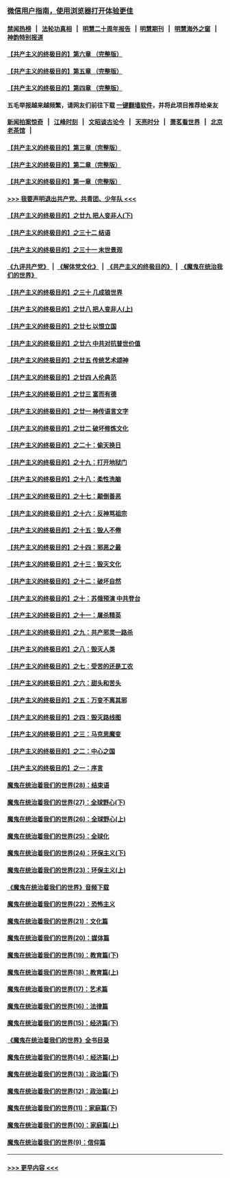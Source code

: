 ### [微信用户指南，使用浏览器打开体验更佳](https://github.com/gfw-breaker/banned-news1/blob/master/indexes/wechat-guide.md?t=0)
#### [禁闻热榜](热点新闻.md?t=0)  &nbsp;&nbsp;|&nbsp;&nbsp; [法轮功真相](https://github.com/gfw-breaker/truth/blob/master/README.md?t=0) &nbsp;&nbsp;|&nbsp;&nbsp; [明慧二十周年报告](https://github.com/gfw-breaker/mh-reports/blob/master/README.md?t=0) &nbsp;&nbsp;|&nbsp;&nbsp;[明慧期刊](https://github.com/gfw-breaker/mh-qikan) &nbsp;&nbsp;|&nbsp;&nbsp; [明慧海外之窗](https://github.com/gfw-breaker/mh-news/blob/master/README.md?t=0) &nbsp;&nbsp;|&nbsp;&nbsp; [神韵特别报道](https://github.com/gfw-breaker/mh-news/blob/master/shenyun.md?t=0)
#### [【共产主义的终极目的】第六章 （完整版）](../pages/nsc422/n11428913.md?t=02160311) 
#### [【共产主义的终极目的】第五章 （完整版）](../pages/nsc422/n11428912.md?t=02160311) 
#### [【共产主义的终极目的】第四章 （完整版）](../pages/nsc422/n11428907.md?t=02160311) 
#### 五毛举报越来越频繁，请网友们前往下载 [一键翻墙软件](https://github.com/gfw-breaker/ssr-accounts)，并将此项目推荐给亲友
#### [新闻拍案惊奇](https://github.com/gfw-breaker/banned-news1/blob/master/pages/link4.md) &nbsp;&nbsp;|&nbsp;&nbsp; [江峰时刻](https://github.com/gfw-breaker/banned-news1/blob/master/pages/link4.md) &nbsp;&nbsp;|&nbsp;&nbsp; [文昭谈古论今](https://github.com/gfw-breaker/banned-news1/blob/master/pages/link4.md) &nbsp;&nbsp;|&nbsp;&nbsp; [天亮时分](https://github.com/gfw-breaker/banned-news1/blob/master/pages/link4.md) &nbsp;&nbsp;|&nbsp;&nbsp; [萧茗看世界](https://github.com/gfw-breaker/banned-news1/blob/master/pages/link4.md) &nbsp;&nbsp;|&nbsp;&nbsp; [北京老茶馆](https://github.com/gfw-breaker/banned-news1/blob/master/pages/link4.md) &nbsp;&nbsp;|&nbsp;&nbsp; 
#### [【共产主义的终极目的】第三章（完整版）](../pages/nsc422/n11428848.md?t=02160311) 
#### [【共产主义的终极目的】第二章（完整版）](../pages/nsc422/n11428831.md?t=02160311) 
#### [【共产主义的终极目的】第一章（完整版）](../pages/nsc422/n11417651.md?t=02160311) 
#### [>>> 我要声明退出共产党、共青团、少年队 <<<](https://github.com/begood0513/goodnews/blob/master/quit/letter.md) 
#### [【共产主义的终极目的】之廿九 把人变非人(下)](../pages/nsc422/n11344140.md?t=02160311) 
#### [【共产主义的终极目的】之三十二 结语](../pages/nsc422/n11360535.md?t=02160311) 
#### [【共产主义的终极目的】之三十一 末世景观](../pages/nsc422/n11351129.md?t=02160311) 
#### [《九评共产党》](https://github.com/begood0513/9ping.md/blob/master/README.md) &nbsp;|&nbsp; [《解体党文化》](../../../../jtdwh.md/blob/master/README.md)  &nbsp;|&nbsp; [《共产主义的终极目的》](../../../../gczydzjmd.md/blob/master/README.md) &nbsp;|&nbsp; [《魔鬼在统治我们的世界》](../../../../mgztzwmdsj.md/blob/master/README.md) 
#### [【共产主义的终极目的】之三十 几成狼世界](../pages/nsc422/n11348280.md?t=02160311) 
#### [【共产主义的终极目的】之廿八 把人变非人(上)](../pages/nsc422/n11340492.md?t=02160311) 
#### [【共产主义的终极目的】之廿七 以恨立国](../pages/nsc422/n11336944.md?t=02160311) 
#### [【共产主义的终极目的】之廿六 中共对抗普世价值](../pages/nsc422/n11324785.md?t=02160311) 
#### [【共产主义的终极目的】之廿五 传统艺术颂神](../pages/nsc422/n11296396.md?t=02160311) 
#### [【共产主义的终极目的】之廿四 人伦典范](../pages/nsc422/n11296397.md?t=02160311) 
#### [【共产主义的终极目的】之廿三 富而有德](../pages/nsc422/n11283598.md?t=02160311) 
#### [【共产主义的终极目的】之廿一 神传语言文字](../pages/nsc422/n11263265.md?t=02160311) 
#### [【共产主义的终极目的】之廿二 破坏修炼文化](../pages/nsc422/n11245728.md?t=02160311) 
#### [【共产主义的终极目的】之二十：偷天换日](../pages/nsc422/n11238846.md?t=02160311) 
#### [【共产主义的终极目的】之十九：打开地狱门](../pages/nsc422/n11206376.md?t=02160311) 
#### [【共产主义的终极目的】之十八：柔性洗脑](../pages/nsc422/n11199994.md?t=02160311) 
#### [【共产主义的终极目的】之十七：颠倒善恶](../pages/nsc422/n11179782.md?t=02160311) 
#### [【共产主义的终极目的】之十六：反神骂祖宗](../pages/nsc422/n11166798.md?t=02160311) 
#### [【共产主义的终极目的】之十五：毁人不倦](../pages/nsc422/n11166792.md?t=02160311) 
#### [【共产主义的终极目的】之十四：邪恶之最](../pages/nsc422/n11150249.md?t=02160311) 
#### [【共产主义的终极目的】之十三：毁灭文化](../pages/nsc422/n11135227.md?t=02160311) 
#### [【共产主义的终极目的】之十二：破坏自然](../pages/nsc422/n11135214.md?t=02160311) 
#### [【共产主义的终极目的】之十：苏俄预演 中共登台](../pages/nsc422/n11118424.md?t=02160311) 
#### [【共产主义的终极目的】之十一：屠杀精英](../pages/nsc422/n11118442.md?t=02160311) 
#### [【共产主义的终极目的】之九：共产邪灵一路杀](../pages/nsc422/n11114139.md?t=02160311) 
#### [【共产主义的终极目的】之八：毁灭人类](../pages/nsc422/n11108503.md?t=02160311) 
#### [【共产主义的终极目的】之七：受苦的还是工农](../pages/nsc422/n11101809.md?t=02160311) 
#### [【共产主义的终极目的】之六：甜头和苦头](../pages/nsc422/n11096971.md?t=02160311) 
#### [【共产主义的终极目的】之五：万变不离其邪](../pages/nsc422/n11091285.md?t=02160311) 
#### [【共产主义的终极目的】之四：毁灭路线图](../pages/nsc422/n11086284.md?t=02160311) 
#### [【共产主义的终极目的】之三：马克思魔变](../pages/nsc422/n11061941.md?t=02160311) 
#### [【共产主义的终极目的】之二：中心之国](../pages/nsc422/n11047728.md?t=02160311) 
#### [【共产主义的终极目的】之一：序言](../pages/nsc422/n11086077.md?t=02160311) 
#### [魔鬼在统治着我们的世界(28)：结束语](../pages/nsc422/n10936246.md?t=02160311) 
#### [魔鬼在统治着我们的世界(27)：全球野心(下)](../pages/nsc422/n10928319.md?t=02160311) 
#### [魔鬼在统治着我们的世界(26)：全球野心(上)](../pages/nsc422/n10900318.md?t=02160311) 
#### [魔鬼在统治着我们的世界(25)：全球化](../pages/nsc422/n10788205.md?t=02160311) 
#### [魔鬼在统治着我们的世界(24)：环保主义(下)](../pages/nsc422/n10695307.md?t=02160311) 
#### [魔鬼在统治着我们的世界(23)：环保主义(上)](../pages/nsc422/n10688613.md?t=02160311) 
#### [《魔鬼在统治着我们的世界》音频下载](../pages/nsc422/n10635553.md?t=02160311) 
#### [魔鬼在统治着我们的世界(22)：恐怖主义](../pages/nsc422/n10614727.md?t=02160311) 
#### [魔鬼在统治着我们的世界(21)：文化篇](../pages/nsc422/n10597706.md?t=02160311) 
#### [魔鬼在统治着我们的世界(20)：媒体篇](../pages/nsc422/n10586579.md?t=02160311) 
#### [魔鬼在统治着我们的世界(19)：教育篇(下)](../pages/nsc422/n10564808.md?t=02160311) 
#### [魔鬼在统治着我们的世界(18)：教育篇(上)](../pages/nsc422/n10526970.md?t=02160311) 
#### [魔鬼在统治着我们的世界(17)：艺术篇](../pages/nsc422/n10499093.md?t=02160311) 
#### [魔鬼在统治着我们的世界(16)：法律篇](../pages/nsc422/n10485969.md?t=02160311) 
#### [魔鬼在统治着我们的世界(15)：经济篇(下)](../pages/nsc422/n10469975.md?t=02160311) 
#### [《魔鬼在统治着我们的世界》全书目录](../pages/nsc422/n10464261.md?t=02160311) 
#### [魔鬼在统治着我们的世界(14)：经济篇(上)](../pages/nsc422/n10457370.md?t=02160311) 
#### [魔鬼在统治着我们的世界(13)：政治篇(下)](../pages/nsc422/n10448270.md?t=02160311) 
#### [魔鬼在统治着我们的世界(12)：政治篇(上)](../pages/nsc422/n10444576.md?t=02160311) 
#### [魔鬼在统治着我们的世界(11)：家庭篇(下)](../pages/nsc422/n10440961.md?t=02160311) 
#### [魔鬼在统治着我们的世界(10)：家庭篇(上)](../pages/nsc422/n10435448.md?t=02160311) 
#### [魔鬼在统治着我们的世界(9)：信仰篇](../pages/nsc422/n10432159.md?t=02160311) 

----
#### [ >>> 更早内容 <<< ](../indexes/nsc422-earlier.md)
